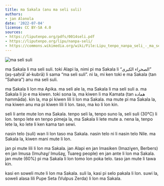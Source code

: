 ```yaml
---
title: ma Sakala (anu ma seli suli)
authors:
- jan Alonola
date: '2022-07-04'
license: CC BY-SA 4.0
sources:
- https://liputenpo.org/pdfs/0014seli.pdf
- https://liputenpo.org/lipu/nanpa-seli/
- https://commons.wikimedia.org/wiki/File:Lipu_tenpo_nanpa_seli_-_ma_seli_suli.png
---
```


![ma seli suli](https://upload.wikimedia.org/wikipedia/commons/3/36/Lipu_tenpo_nanpa_seli_-_ma_seli_suli.png)

ma Sakala li ma seli suli. toki Alapi la, nimi pi ma Sakala li “الصحراء الكبرى” (aṣ-ṣaḥrāʾ al-kubrā) li sama “ma seli suli”. ni la, mi ken toki e ma Sakala (tan “Sahara”) anu ma seli suli.

ma Sakala li lon ma Apika. ma seli ale la, ma Sakala li ma seli suli a. ma Sakala li jo e ma kiwen. toki sona la, ma kiwen li ma Kamata (tan همادة hammāda). kin la, ma pi kiwen lili li lon ma Sakala. ma mute pi ma Sakala la, ma kiwen anu ma pi kiwen lili li lon. taso, ma ko li lon kin.

seli li ante mute lon ma Sakala. tenpo seli la, tenpo suno la, seli suli (30°C) li lon. tenpo lete en tenpo pimeja la, ma Sakala li lete mute a. nena la, tenpo lete la, ko lete li ken kama tan sewi.

nasin telo (suli) wan li lon taso ma Sakala. nasin telo ni li nasin telo Nile. ma Sakala la, kiwen mani mute li lon.

jan pi mute lili li lon ma Sakala. jan Alapi en jan Imasiken (Imaziɣen, Berbers) en jan Imusa (Imuhaɣ/ Imušaɣ, Tuareg people) en jan ante li lon ma Sakala. jan mute (60%) pi ma Sakala li lon tomo lon poka telo. taso jan mute li tawa kin.

kasi en soweli mute li lon ma Sakala. suli la, kasi pi selo pakala li lon. suwi la, soweli alasa lili Pupe Seta (Vulpus Zerda) li lon ma Sakala.